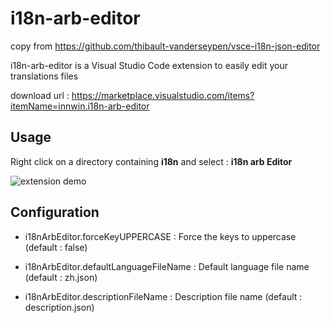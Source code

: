 # i18n-arb-editor

copy from https://github.com/thibault-vanderseypen/vsce-i18n-json-editor

i18n-arb-editor is a Visual Studio Code extension to easily edit your translations files

download url : https://marketplace.visualstudio.com/items?itemName=innwin.i18n-arb-editor

## Usage

Right click on a directory containing **i18n** and select : **i18n arb Editor**

![extension demo](demo.gif)

## Configuration

- i18nArbEditor.forceKeyUPPERCASE : Force the keys to uppercase (default : false)

- i18nArbEditor.defaultLanguageFileName : Default language file name (default : zh.json)

- i18nArbEditor.descriptionFileName : Description file name (default : description.json)
